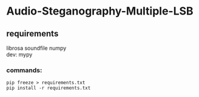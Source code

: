 # Audio-Steganography-Multiple-LSB

## requirements

librosa soundfile numpy  
dev: mypy

### commands:

```shell
pip freeze > requirements.txt
pip install -r requirements.txt
```

